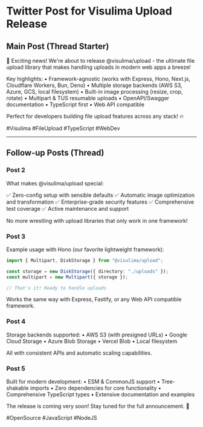 # Twitter Post for Visulima Upload Release

## Main Post (Thread Starter)
🚀 Exciting news! We're about to release @visulima/upload - the ultimate file upload library that makes handling uploads in modern web apps a breeze!

Key highlights:
• Framework-agnostic (works with Express, Hono, Next.js, Cloudflare Workers, Bun, Deno)
• Multiple storage backends (AWS S3, Azure, GCS, local filesystem)
• Built-in image processing (resize, crop, rotate)
• Multipart & TUS resumable uploads
• OpenAPI/Swagger documentation
• TypeScript first
• Web API compatible

Perfect for developers building file upload features across any stack! 🔥

#Visulima #FileUpload #TypeScript #WebDev

---

## Follow-up Posts (Thread)

### Post 2
What makes @visulima/upload special:

✅ Zero-config setup with sensible defaults
✅ Automatic image optimization and transformation
✅ Enterprise-grade security features
✅ Comprehensive test coverage
✅ Active maintenance and support

No more wrestling with upload libraries that only work in one framework!

### Post 3
Example usage with Hono (our favorite lightweight framework):

```typescript
import { Multipart, DiskStorage } from "@visulima/upload";

const storage = new DiskStorage({ directory: "./uploads" });
const multipart = new Multipart({ storage });

// That's it! Ready to handle uploads
```

Works the same way with Express, Fastify, or any Web API compatible framework.

### Post 4
Storage backends supported:
• AWS S3 (with presigned URLs)
• Google Cloud Storage
• Azure Blob Storage
• Vercel Blob
• Local filesystem

All with consistent APIs and automatic scaling capabilities.

### Post 5
Built for modern development:
• ESM & CommonJS support
• Tree-shakable imports
• Zero dependencies for core functionality
• Comprehensive TypeScript types
• Extensive documentation and examples

The release is coming very soon! Stay tuned for the full announcement. 🎉

#OpenSource #JavaScript #NodeJS
